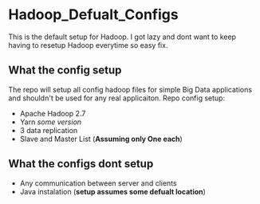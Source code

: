 # Hadoop_Defualt_Configs
This is the default setup for Hadoop. I got lazy and dont want to keep having to resetup Hadoop everytime so easy fix.


## What the config setup
The repo will setup all config hadoop files for simple Big Data applications and shouldn't be used for any real applicaiton.
Repo config setup: 
- Apache Hadoop 2.7
- Yarn *some version*
- 3 data replication
- Slave and Master List (**Assuming only One each**)

## What the configs dont setup
- Any communication between server and clients
- Java instalation (**setup assumes some defualt location**)
